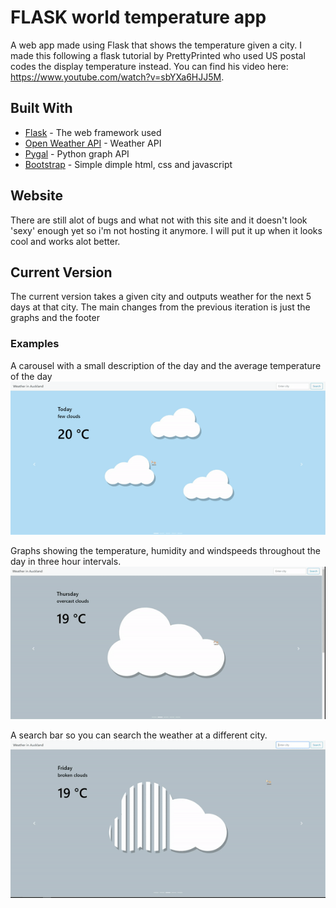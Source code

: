 # FLASK world temperature app
A web app made using Flask that shows the temperature given a city. I made this following a flask tutorial by PrettyPrinted who used US postal codes the display temperature instead. You can find his video here: https://www.youtube.com/watch?v=sbYXa6HJJ5M.

## Built With

* [Flask](http://flask.pocoo.org/) - The web framework used
* [Open Weather API](https://openweathermap.org/api) - Weather API
* [Pygal](http://pygal.org/en/stable/) - Python graph API
* [Bootstrap](https://getbootstrap.com/) - Simple dimple html, css and javascript

## Website
There are still alot of bugs and what not with this site and it doesn't look 'sexy' enough yet so i'm not hosting it anymore. I will put it up when it looks cool and works alot better.

## Current Version
The current version takes a given city and outputs weather for the next 5 days at that city. The main changes from the previous iteration is just the graphs and the footer

### Examples
A carousel with a small description of the day and the average temperature of the day
<img src="readme/carousel.gif">

Graphs showing the temperature, humidity and windspeeds throughout the day in three hour intervals.
<img src="readme/graph.gif">

A search bar so you can search the weather at a different city.
<img src="readme/city.gif">
  

